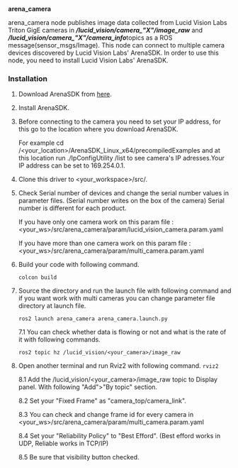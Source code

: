 **arena_camera**

arena_camera node publishes image data collected from Lucid Vision Labs Triton
GigE cameras in ***/lucid_vision/camera_"X"/image_raw*** and ***/lucid_vision/camera_"X"/camera_info***topics as a ROS message(sensor_msgs/Image). This node can connect to multiple camera devices discovered by Lucid Vision Labs' ArenaSDK. In order to use this node, you need to install
Lucid Vision Labs' ArenaSDK.

### Installation

1. Download ArenaSDK from [here](https://thinklucid.com/downloads-hub/).
2. Install ArenaSDK.
3. Before connecting to the camera you need to set your IP address, for this go to the location where you download ArenaSDK.

   For example cd /<your_location>/ArenaSDK_Linux_x64/precompiledExamples and at this location run ./IpConfigUtility
   /list
   to see camera's IP adresses.Your IP address can be set to 169.254.0.1.

4. Clone this driver to <your_workspace>/src/.


5. Check Serial number of devices and change the serial number values in
   parameter files.
   (Serial number writes on the box of the camera) Serial number is different
   for each product.

   If you have only one camera work on this param file :
   <your_ws>/src/arena_camera/param/lucid_vision_camera.param.yaml

   If you have  more than one camera work on this param file :
   <your_ws>/src/arena_camera/param/multi_camera.param.yaml

6. Build your code with following command.

   `colcon build `

7. Source the directory and run the launch file with following command and if you want work with multi cameras you can
   change parameter file directory at launch file.

   `ros2 launch arena_camera arena_camera.launch.py`

   7.1 You can check whether data is flowing or not and what is the rate of it
   with following commands.

   `ros2 topic hz /lucid_vision/<your_camera>/image_raw`

8. Open another terminal and run Rviz2 with following command.
   `rviz2`

   8.1 Add the /lucid_vision/<your_camera>/image_raw topic to Display panel.
   With following "Add">"By topic" section.

   8.2 Set your "Fixed Frame" as "camera_top/camera_link".

    8.3 You can check and change frame id for every camera in <your_ws>/src/arena_camera/param/multi_camera.param.yaml

    8.4 Set your "Reliability Policy" to "Best Efford".  (Best efford works in
    UDP, Reliable works in TCP/IP)

    8.5 Be sure that visibility button checked.

